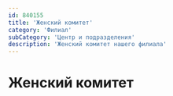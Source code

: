 ```yaml
---
id: 840155
title: 'Женский комитет'
category: 'Филиал'
subCategory: 'Центр и подразделения'
description: 'Женский комитет нашего филиала'
---
```


# Женский комитет
